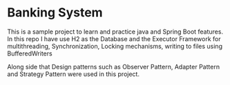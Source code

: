 # Banking System
This is a sample project to learn and practice java and Spring Boot features. In this repo I have use H2 as the Database and the Executor Framework for multithreading, Synchronization, Locking mechanisms, writing to files using BufferedWriters

Along side that Design patterns such as Observer Pattern, Adapter Pattern and Strategy Pattern were used in this project. 
